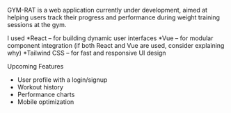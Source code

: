 GYM-RAT is a web application currently under development, aimed at helping users track their progress and performance during weight training sessions at the gym.

I used
*React – for building dynamic user interfaces
*Vue – for modular component integration (if both React and Vue are used, consider explaining why)
*Tailwind CSS – for fast and responsive UI design

Upcoming Features
- User profile with a login/signup
- Workout history
- Performance charts
- Mobile optimization

